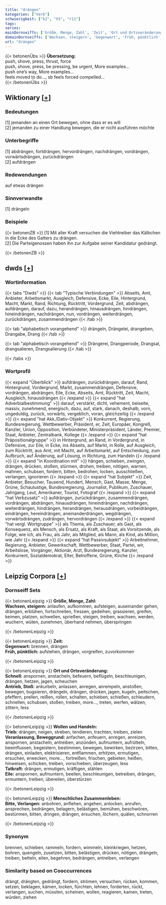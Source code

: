 ```yaml
---
title: "drängen"
kategorien: ["Verb"]
schwierigkeit: ["k2", "h5", "r11"]
tags:
series:
mainDornseiffs: ['Größe, Menge, Zahl', 'Zeit', 'Ort und Ortsveränderung', 'Wollen und Handeln', 'Menschliches Zusammenleben']
domainDornseiffs: ['Wachsen, steigern', 'Gegenwart', 'Früh, pünktlich', 'Schnell', 'Antrieb, Stoß', 'Trieb', 'Veranlassung, Beweggrund', 'Tatkraft', 'Eile', 'Bitte, Verlangen']
url: "drängen"
---
```


{{< betonenÜbs >}}
**Übersetzung:**  
push, shove, press, thrust, force  
push, shove, press, be pressing, be urgent, More examples...  
push  one’s way, More examples...  
feels moved to do..., sb feels forced compelled...  
{{< /betonenÜbs >}}

## Wiktionary [[+](https://de.wiktionary.org/wiki/drängen)]

### Bedeutungen
[1] jemanden an einen Ort bewegen, ohne dass er es will  
[2] jemanden zu einer Handlung bewegen, die er nicht ausführen möchte  

### Unterbegriffe
[1] abdrängen, fortdrängen, hervordrängen, nachdrängen, vordrängen, vorwärtsdrängen, zurückdrängen  
[2] aufdrängen  

### Redewendungen
auf etwas drängen  

### Sinnverwandte
[1] drängeln  

### Beispiele
{{< betonenZB >}}
[1] Mit aller Kraft versuchen die Viehtreiber das Kälbchen in die Ecke des Gatters zu drängen.  
[2] Die Parteigenossen haben ihn zur Aufgabe seiner Kandidatur gedrängt.  

{{< /betonenZB >}}


## dwds [[+](https://www.dwds.de/wb/drängen)]

### Wortinformation
{{< tabs "Dwds" >}}
{{< tab "Typische Verbindungen" >}}
Abseits, Amt, Anbieter, Arbeitsmarkt, Ausgleich, Defensive, Ecke, Eile, Hintergrund, Macht, Markt, Rand, Richtung, Rücktritt, Vordergrund, Zeit, abdrängen, aufdrängen, darauf, dazu, herandrängen, hinausdrängen, hindrängen, hineindrängen, nachdrängen, nun, vordrängen, weiterdrängen, zurückdrängen, zusammendrängen
{{< /tab >}}

{{< tab "alphabetisch vorangehend" >}}
drängeln, Drängelei, drangeben, Drangabe, Drang
{{< /tab >}}

{{< tab "alphabetisch vorangehend" >}}
Drängerei, Drangperiode, Drangsal, drangsalieren, Drangsalierung
{{< /tab >}}

{{< /tabs >}}

### Wortprofil
{{< expand "Überblick" >}} aufdrängen, zurückdrängen, darauf, Rand, Hintergrund, Vordergrund, Markt, zusammendrängen, Defensive, vordrängen, abdrängen, Eile, Ecke, Abseits, Amt, Rücktritt, Zeit, Macht, Ausgleich, hinausdrängen {{< /expand >}}
{{< expand "hat Adverbialbestimmung" >}} darauf, verstärkt, dicht, vehement, beiseite, massiv, zunehmend, energisch, dazu, auf, stark, danach, deshalb, vorn, ungeduldig, zurück, vorwärts, vergeblich, voran, gleichzeitig {{< /expand >}}
{{< expand "hat Akk./Dativ-Objekt" >}} Konkurrent, Regierung, Bundesregierung, Wettbewerber, Präsident, er, Zeit, Europäer, Kongreß, Kanzler, Union, Opposition, Verbündeter, Ministerpräsident, Länder, Premier, Staat, Anbieter, Zentralbank, Kollege {{< /expand >}}
{{< expand "hat Präpositionalgruppe" >}} in Hintergrund, an Rand, in Vordergrund, in Defensive, zur Eile, in Ecke, ins Abseits, auf Markt, in Rolle, auf Ausgleich, zum Rücktritt, aus Amt, mit Macht, auf Arbeitsmarkt, auf Entscheidung, zum Aufbruch, auf Änderung, auf Lösung, in Richtung, zum Handeln {{< /expand >}}
{{< expand "in Koordination mit" >}} hängen, schieben, zwingen, drängen, drücken, stoßen, stürmen, drohen, treiben, nötigen, warnen, mahnen, schubsen, fordern, bitten, bedrohen, locken, ausschließen, verlangen, ignorieren {{< /expand >}}
{{< expand "hat Subjekt" >}} Zeit, Anbieter, Besucher, Tausend, Hundert, Mensch, Gast, Masse, Menge, Grüne, Schaulustige, Bundesregierung, Journalist, Publikum, Zuschauer, Jahrgang, Leut, Amerikaner, Tourist, Fotograf {{< /expand >}}
{{< expand "hat Verbzusatz" >}} aufdrängen, zurückdrängen, zusammendrängen, vordrängen, abdrängen, hinausdrängen, hineindrängen, nachdrängen, weiterdrängen, hindrängen, herandrängen, herausdrängen, vorbeidrängen, eindrängen, hereindrängen, aneinanderdrängen, wegdrängen, vorwärtsdrängen, zudrängen, hervordrängen {{< /expand >}}
{{< expand "hat vergl. Wortgruppe" >}} als Thema, als Zuschauer, als Gast, als Konsequenz, als Mensch, als Ersatz, als Kraft, als Staat, als Vorsitzende, als Folge, wie ich, als Frau, als Jahr, als Mitglied, als Mann, als Kind, als Million, wie Jahr {{< /expand >}}
{{< expand "hat Passivsubjekt" >}} Arbeitnehmer, Regierung, Anbieter, Gewerkschaft, Wettbewerber, Staat, Partei, wir, Arbeitslose, Vorgänger, Aktionär, Arzt, Bundesregierung, Kanzler, Konkurrent, Sozialdemokrat, Elter, Betroffene, Grüne, Kirche {{< /expand >}}

## Leipzig Corpora [[+](https://corpora.uni-leipzig.de/en/res?word=drängen&corpusId=deu_newscrawl-public_2018)]

### Dornseiff Sets
{{< betonenLeipzig >}}
**Größe, Menge, Zahl:**  
**Wachsen, steigern:** anlaufen, aufkommen, aufsteigen, auseinander gehen, drängen, erblühen, fortschreiten, fressen, gedeihen, grassieren, greifen, keimen, platzen, schwellen, sprießen, steigen, treiben, wachsen, werden, wuchern, wüten, zunehmen, überhand nehmen, überspringen  

{{< /betonenLeipzig >}}


{{< betonenLeipzig >}}
**Zeit:**  
**Gegenwart:** brennen, drängen  
**Früh, pünktlich:** aufstehen, drängen, vorgreifen, zuvorkommen  

{{< /betonenLeipzig >}}


{{< betonenLeipzig >}}
**Ort und Ortsveränderung:**  
**Schnell:** anspornen, anstacheln, befeuern, beflügeln, beschleunigen, drängen, hetzen, jagen, scheuchen  
**Antrieb, Stoß:** ankurbeln, anlassen, anregen, anrempeln, anstoßen, bewegen, bugsieren, drängeln, drängen, drücken, jagen, kugeln, peitschen, pfeffern, prellen, reißen, rollen, schalten, schieben, schießen, schleudern, schnellen, schubsen, stoßen, treiben, more..., treten, werfen, wälzen, zittern, less  

{{< /betonenLeipzig >}}


{{< betonenLeipzig >}}
**Wollen und Handeln:**  
**Trieb:** drängen, neigen, streben, tendieren, trachten, treiben, zielen  
**Veranlassung, Beweggrund:** anfachen, anfeuern, anregen, anreizen, anspornen, anstacheln, antreiben, anzünden, aufmuntern, aufrütteln, beeinflussen, begeistern, bestimmen, bewegen, bewirken, bezirzen, bitten, drängen, einladen, elektrisieren, entflammen, erhitzen, ermutigen, ersuchen, erwecken, more..., fortreißen, frischen, gebieten, heißen, hinweisen, schicken, treiben, vorschieben, überzeugen, less  
**Tatkraft:** drängen, ermutigen, kräftigen, stählen  
**Eile:** anspornen, aufmuntern, beeilen, beschleunigen, betreiben, drängen, ermuntern, treiben, übereilen, überstürzen  

{{< /betonenLeipzig >}}


{{< betonenLeipzig >}}
**Menschliches Zusammenleben:**  
**Bitte, Verlangen:** anbohren, anflehen, angehen, anlocken, anrufen, ansprechen, bedrängen, belagern, belästigen, bemühen, beschwören, bestürmen, bitten, dringen, drängen, ersuchen, löchern, quälen, schnorren  

{{< /betonenLeipzig >}}

### Synonym
brennen, schieben, rammeln, fordern, wimmeln, kleinkriegen, hetzen, bohren, quengeln, zusetzen, bitten, belästigen, drücken, nötigen, drängeln, treiben, betteln, eilen, begehren, bedrängen, antreiben, verlangen


### Similarity based on Cooccurrences
drängt, drängten, gedrängt, fordern, strömen, versuchen, rücken, kommen, setzen, beklagen, kämen, locken, fürchten, lehnen, forderten, rückt, verlangen, suchen, müssten, scheinen, wollen, reagieren, kamen, treten, würden, ziehen

